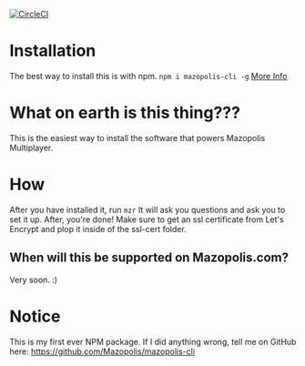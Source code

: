 [![CircleCI](https://circleci.com/gh/Mazopolis/mazopolis-cli.svg?style=svg)](https://circleci.com/gh/Mazopolis/mazopolis-cli)

# Installation
The best way to install this is with npm.
`npm i mazopolis-cli -g`
[More Info](https://github.com/Mazopolis/mazopolis-cli/wiki/Installation)

# What on earth is this thing???
This is the easiest way to install the software that powers Mazopolis Multiplayer.

# How
After you have installed it, run
`mzr`
It will ask you questions and ask you to set it up.
After, you're done!
Make sure to get an ssl certificate from Let's Encrypt and plop it inside of the ssl-cert folder.

## When will this be supported on Mazopolis.com?
Very soon. :)

# Notice
This is my first ever NPM package. If I did anything wrong, tell me on GitHub here:
https://github.com/Mazopolis/mazopolis-cli
